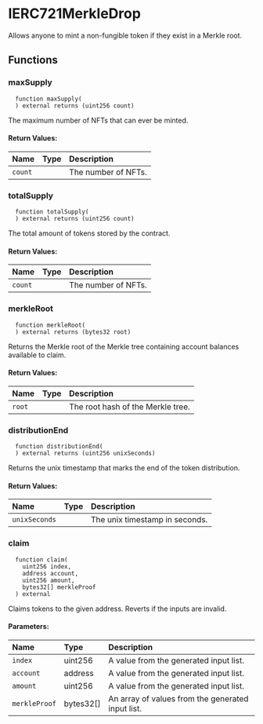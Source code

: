 # IERC721MerkleDrop

Allows anyone to mint a non-fungible token if they exist in a Merkle root.



## Functions
### maxSupply
```solidity
  function maxSupply(
  ) external returns (uint256 count)
```
The maximum number of NFTs that can ever be minted.



#### Return Values:
| Name                           | Type          | Description                                                                  |
| :----------------------------- | :------------ | :--------------------------------------------------------------------------- |
|`count`|  | The number of NFTs.
### totalSupply
```solidity
  function totalSupply(
  ) external returns (uint256 count)
```
The total amount of tokens stored by the contract.



#### Return Values:
| Name                           | Type          | Description                                                                  |
| :----------------------------- | :------------ | :--------------------------------------------------------------------------- |
|`count`|  | The number of NFTs.
### merkleRoot
```solidity
  function merkleRoot(
  ) external returns (bytes32 root)
```
Returns the Merkle root of the Merkle tree containing account balances available to claim.



#### Return Values:
| Name                           | Type          | Description                                                                  |
| :----------------------------- | :------------ | :--------------------------------------------------------------------------- |
|`root`|  | The root hash of the Merkle tree.
### distributionEnd
```solidity
  function distributionEnd(
  ) external returns (uint256 unixSeconds)
```
Returns the unix timestamp that marks the end of the token distribution.



#### Return Values:
| Name                           | Type          | Description                                                                  |
| :----------------------------- | :------------ | :--------------------------------------------------------------------------- |
|`unixSeconds`|  | The unix timestamp in seconds.
### claim
```solidity
  function claim(
    uint256 index,
    address account,
    uint256 amount,
    bytes32[] merkleProof
  ) external
```
Claims tokens to the given address. Reverts if the inputs are invalid.


#### Parameters:
| Name | Type | Description                                                          |
| :--- | :--- | :------------------------------------------------------------------- |
|`index` | uint256 | A value from the generated input list.
|`account` | address | A value from the generated input list.
|`amount` | uint256 | A value from the generated input list.
|`merkleProof` | bytes32[] | An array of values from the generated input list.






